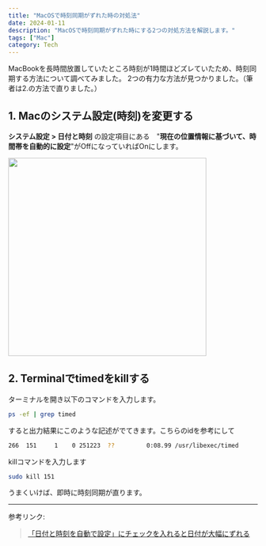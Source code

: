 ```yaml
---
title: "MacOSで時刻同期がずれた時の対処法"
date: 2024-01-11
description: "MacOSで時刻同期がずれた時にする2つの対処方法を解説します。"
tags: ["Mac"]
category: Tech
---
```


MacBookを長時間放置していたところ時刻が1時間ほどズレていたため、時刻同期する方法について調べてみました。
2つの有力な方法が見つかりました。（筆者は2.の方法で直りました。）

## 1. Macのシステム設定(時刻)を変更する
**システム設定 > 日付と時刻** の設定項目にある　"**現在の位置情報に基づいて、時間帯を自動的に設定**"がOffになっていればOnにします。

<img src="/spinner.gif" data-src="/entries/20240112/system_time_setting.png" style="width:400px;">

## 2. Terminalでtimedをkillする
ターミナルを開き以下のコマンドを入力します。
```bash
ps -ef | grep timed
```
すると出力結果にこのような記述がでてきます。こちらのidを参考にして
```bash
266  151     1    0 251223  ??         0:08.99 /usr/libexec/timed
```
killコマンドを入力します
```bash
sudo kill 151
```
うまくいけば、即時に時刻同期が直ります。  
___
参考リンク:

>[「日付と時刻を自動で設定」にチェックを入れると日付が大幅にずれる](https://discussionsjapan.apple.com/thread/252960467?sortBy=best) 